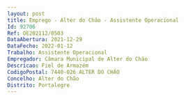 ```yaml
--- 
layout: post
title: Emprego - Alter do Chão - Assistente Operacional
Id: 92706
Ref: OE202112/0503
DataAbertura: 2021-12-29
DataFecho: 2022-01-12
Trabalho: Assistente Operacional
Empregador: Câmara Municipal de Alter do Chão
Descricao: Fiel de Armazém
CodigoPostal: 7440-026 ALTER DO CHÃO
Concelho: Alter do Chão
Distrito: Portalegre
--- 
```

